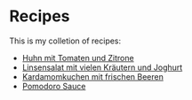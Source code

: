 # Recipes

This is my colletion of recipes:

- [Huhn mit Tomaten und Zitrone](https://crstn.github.io/nomnom/Huhn_mit_Tomaten_und_Zitrone)
- [Linsensalat mit vielen Kräutern und Joghurt](https://crstn.github.io/nomnom/Linsensalat_mit_vielen_Kräutern_und_Joghurt)
- [Kardamomkuchen mit frischen Beeren](https://crstn.github.io/nomnom/Kardamomkuchen_mit_frischen_Beeren)
- [Pomodoro Sauce](https://crstn.github.io/nomnom/Pomodoro_Sauce)
